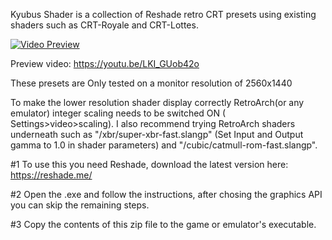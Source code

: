 Kyubus Shader is a collection of Reshade retro CRT presets using existing shaders such as CRT-Royale and CRT-Lottes.

[![Video Preview](https://i9.ytimg.com/vi_webp/LKI_GUob42o/mqdefault.webp?v=640124e8&sqp=COyuhqAG&rs=AOn4CLCD5T6bXMkXpCiumloR9zuxRpVf6Q)](https://youtu.be/LKI_GUob42o)

Preview video: https://youtu.be/LKI_GUob42o

These presets are Only tested on a monitor resolution of 2560x1440

To make the lower resolution shader display correctly RetroArch(or any emulator) integer scaling needs to be switched ON ( Settings>video>scaling). I also recommend trying RetroArch shaders underneath such as "/xbr/super-xbr-fast.slangp" (Set Input and Output gamma to 1.0 in shader parameters) and "/cubic/catmull-rom-fast.slangp".

#1 To use this you need Reshade, download the latest version here: https://reshade.me/

#2 Open the .exe and follow the instructions, after chosing the graphics API you can skip the remaining steps.

#3 Copy the contents of this zip file to the game or emulator's executable.

